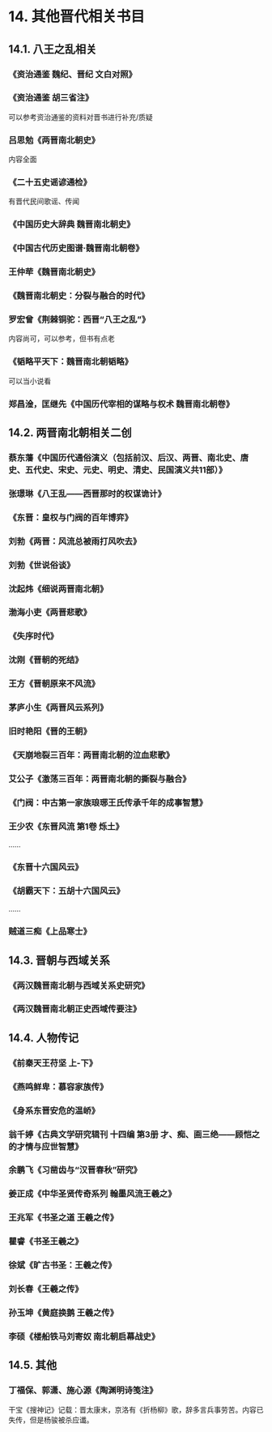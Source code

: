 # 14. 其他晋代相关书目
## 14.1. 八王之乱相关
### 《资治通鉴 魏纪、晋纪 文白对照》
### 《资治通鉴 胡三省注》
可以参考资治通鉴的资料对晋书进行补充/质疑

### 吕思勉《两晋南北朝史》
内容全面

### 《二十五史谣谚通检》
有晋代民间歌谣、传闻

### 《中国历史大辞典 魏晋南北朝史》

### 《中国古代历史图谱·魏晋南北朝卷》

### 王仲荦《魏晋南北朝史》

### 《魏晋南北朝史：分裂与融合的时代》

### 罗宏曾《荆棘铜驼：西晋“八王之乱”》
内容尚可，可以参考，但书有点老

### 《韬略平天下：魏晋南北朝韬略》
可以当小说看

### 郑昌淦，匡继先《中国历代宰相的谋略与权术 魏晋南北朝卷》

## 14.2. 两晋南北朝相关二创
### 蔡东藩《中国历代通俗演义（包括前汉、后汉、两晋、南北史、唐史、五代史、宋史、元史、明史、清史、民国演义共11部）》
### 张璟琳《八王乱——西晋那时的权谋诡计》
### 《东晋：皇权与门阀的百年博弈》
### 刘勃《两晋：风流总被雨打风吹去》
### 刘勃《世说俗谈》
### 沈起炜《细说两晋南北朝》
### 渤海小吏《两晋悲歌》
### 《失序时代》
### 沈刚《晋朝的死结》
### 王方《晋朝原来不风流》
### 茅庐小生《两晋风云系列》
### 旧时艳阳《晋的王朝》
### 《天崩地裂三百年：两晋南北朝的泣血悲歌》
### 艾公子《激荡三百年：两晋南北朝的撕裂与融合》
### 《门阀：中古第一家族琅琊王氏传承千年的成事智慧》
### 王少农《东晋风流 第1卷 烁土》

……

### 《东晋十六国风云》
### 《胡霸天下：五胡十六国风云》
……

### 贼道三痴《上品寒士》

## 14.3. 晋朝与西域关系
### 《两汉魏晋南北朝与西域关系史研究》
### 《两汉魏晋南北朝正史西域传要注》

## 14.4. 人物传记

### 《前秦天王苻坚 上-下》
### 《燕鸣鲜卑：慕容家族传》

### 《身系东晋安危的温峤》

### 翁千婷《古典文学研究辑刊 十四编 第3册 才、痴、画三绝——顾恺之的才情与应世智慧》

### 余鹏飞《习凿齿与“汉晋春秋”研究》

### 姜正成《中华圣贤传奇系列 翰墨风流王羲之》
### 王兆军《书圣之道 王羲之传》
### 瞿睿《书圣王羲之》
### 徐斌《旷古书圣：王羲之传》
### 刘长春《王羲之传》
### 孙玉坤《黄庭换鹅 王羲之传》

### 李硕《楼船铁马刘寄奴 南北朝启幕战史》

## 14.5. 其他

### 丁福保、郭潇、施心源《陶渊明诗笺注》


干宝《搜神记》记载：晋太康末，京洛有《折杨柳》歌，辞多言兵事劳苦。内容已失传，但是杨骏被杀应谶。






